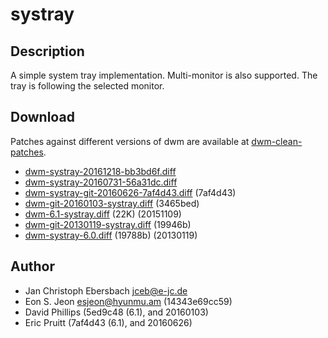 systray
=======

Description
-----------
A simple system tray implementation. Multi-monitor is also supported. The tray
is following the selected monitor.

Download
--------
Patches against different versions of dwm are available at
[dwm-clean-patches](https://github.com/jceb/dwm-clean-patches).

 * [dwm-systray-20161218-bb3bd6f.diff](dwm-systray-20161218-bb3bd6f.diff)
 * [dwm-systray-20160731-56a31dc.diff](dwm-systray-20160731-56a31dc.diff)
 * [dwm-systray-git-20160626-7af4d43.diff](dwm-systray-git-20160626-7af4d43.diff) (7af4d43)
 * [dwm-git-20160103-systray.diff](dwm-git-20160103-systray.diff) (3465bed)
 * [dwm-6.1-systray.diff](dwm-6.1-systray.diff) (22K) (20151109)
 * [dwm-git-20130119-systray.diff](dwm-git-20130119-systray.diff) (19946b)
 * [dwm-systray-6.0.diff](dwm-systray-6.0.diff) (19788b) (20130119)

Author
------
 * Jan Christoph Ebersbach <jceb@e-jc.de>
 * Eon S. Jeon <esjeon@hyunmu.am> (14343e69cc59)
 * David Phillips (5ed9c48 (6.1), and 20160103)
 * Eric Pruitt (7af4d43 (6.1), and 20160626)
